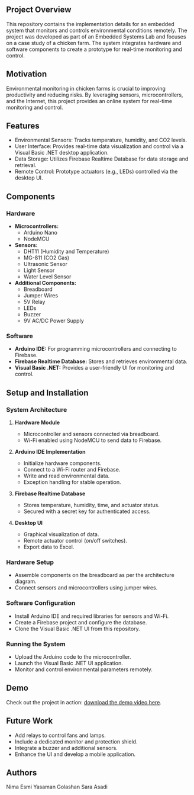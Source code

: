 ## Project Overview
This repository contains the implementation details for an embedded system that monitors and controls environmental conditions remotely. The project was developed as part of an Embedded Systems Lab and focuses on a case study of a chicken farm. The system integrates hardware and software components to create a prototype for real-time monitoring and control.

## Motivation

Environmental monitoring in chicken farms is crucial to improving productivity and reducing risks. By leveraging sensors, microcontrollers, and the Internet, this project provides an online system for real-time monitoring and control.

## Features

- Environmental Sensors: Tracks temperature, humidity, and CO2 levels.
- User Interface: Provides real-time data visualization and control via a Visual Basic .NET desktop application.
- Data Storage: Utilizes Firebase Realtime Database for data storage and retrieval.
- Remote Control: Prototype actuators (e.g., LEDs) controlled via the desktop UI.

## Components

### Hardware

- **Microcontrollers:** 
  - Arduino Nano
  - NodeMCU
- **Sensors:**
  - DHT11 (Humidity and Temperature)
  - MG-811 (CO2 Gas)
  - Ultrasonic Sensor
  - Light Sensor
  - Water Level Sensor
- **Additional Components:**
  - Breadboard
  - Jumper Wires
  - 5V Relay
  - LEDs
  - Buzzer
  - 9V AC/DC Power Supply

### Software

- **Arduino IDE:** For programming microcontrollers and connecting to Firebase.
- **Firebase Realtime Database:** Stores and retrieves environmental data.
- **Visual Basic .NET:** Provides a user-friendly UI for monitoring and control.


## Setup and Installation

### System Architecture

1. **Hardware Module**
   - Microcontroller and sensors connected via breadboard.
   - Wi-Fi enabled using NodeMCU to send data to Firebase.

2. **Arduino IDE Implementation**
   - Initialize hardware components.
   - Connect to a Wi-Fi router and Firebase.
   - Write and read environmental data.
   - Exception handling for stable operation.

3. **Firebase Realtime Database**
   - Stores temperature, humidity, time, and actuator status.
   - Secured with a secret key for authenticated access.

4. **Desktop UI**
   - Graphical visualization of data.
   - Remote actuator control (on/off switches).
   - Export data to Excel.


### Hardware Setup

- Assemble components on the breadboard as per the architecture diagram.
- Connect sensors and microcontrollers using jumper wires.

### Software Configuration

- Install Arduino IDE and required libraries for sensors and Wi-Fi.
- Create a Firebase project and configure the database.
- Clone the Visual Basic .NET UI from this repository.

### Running the System

- Upload the Arduino code to the microcontroller.
- Launch the Visual Basic .NET UI application.
- Monitor and control environmental parameters remotely.

## Demo

Check out the project in action:
[download the demo video here](assets/Demo.mp4).


## Future Work

- Add relays to control fans and lamps.
- Include a dedicated monitor and protection shield.
- Integrate a buzzer and additional sensors.
- Enhance the UI and develop a mobile application.

## Authors

Nima Esmi
Yasaman Golashan
Sara Asadi

